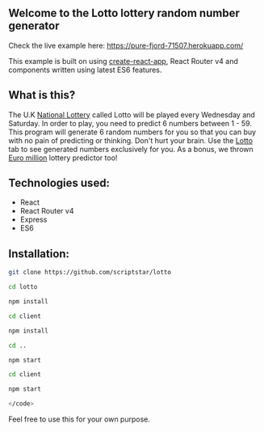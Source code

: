 ## Welcome to the Lotto lottery random number generator

Check the live example here: https://pure-fjord-71507.herokuapp.com/

This example is built on using [create-react-app](https://github.com/facebookincubator/create-react-app), React Router v4 and components written using latest ES6 features.

## What is this?

The U.K [National Lottery](https://www.national-lottery.co.uk/) called Lotto will be played every Wednesday and Saturday. In order to play, you need to predict 6 numbers between 1 - 59. This program will generate 6 random numbers for you so that you can buy with no pain of predicting or thinking. Don't hurt your brain. Use the [Lotto](https://pure-fjord-71507.herokuapp.com/uk-lotto) tab to see generated numbers exclusively for you. As a bonus, we thrown [Euro million](https://pure-fjord-71507.herokuapp.com/euro-million) lottery predictor too!

## Technologies used:

*   React
*   React Router v4
*   Express
*   ES6

## Installation:

```sh
git clone https://github.com/scriptstar/lotto

cd lotto

npm install

cd client

npm install

cd ..

npm start

cd client

npm start

</code>
```

Feel free to use this for your own purpose.